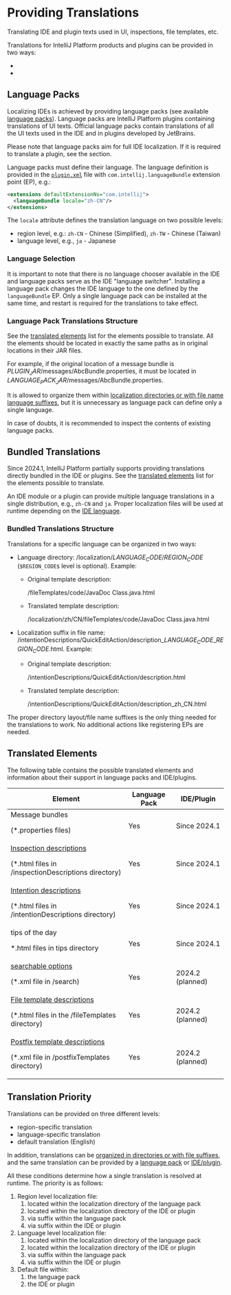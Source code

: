 <!-- Copyright 2000-2024 JetBrains s.r.o. and contributors. Use of this source code is governed by the Apache 2.0 license. -->

# Providing Translations

<link-summary>Translating IDE and plugin texts used in UI, inspections, file templates, etc.</link-summary>

Translations for IntelliJ Platform products and plugins can be provided in two ways:
- [](#language-packs)
- [](#bundled-translations)

## Language Packs

Localizing IDEs is achieved by providing language packs (see available [language packs](https://plugins.jetbrains.com/search?tags=Language%20Pack)).
Language packs are IntelliJ Platform plugins containing translations of UI texts.
Official language packs contain translations of all the UI texts used in the IDE and in plugins developed by JetBrains.

Please note that language packs aim for full IDE localization.
If it is required to translate a plugin, see the [](#bundled-translations) section.

Language packs must define their language.
The language definition is provided in the [`plugin.xml`](plugin_configuration_file.md) file with `com.intellij.languageBundle` extension point (EP), e.g.:
```xml
<extensions defaultExtensionNs="com.intellij">
  <languageBundle locale="zh-CN"/>
</extensions>
```

The `locale` attribute defines the translation language on two possible levels:
- region level, e.g.: `zh-CN` - Chinese (Simplified), `zh-TW` - Chinese (Taiwan)
- language level, e.g., `ja` - Japanese

### Language Selection

It is important to note that there is no language chooser available in the IDE and language packs serve as the IDE "language switcher".
Installing a language pack changes the IDE language to the one defined by the `languageBundle` EP.
Only a single language pack can be installed at the same time, and restart is required for the translations to take effect.

### Language Pack Translations Structure

See the [translated elements](#translated-elements) list for the elements possible to translate.
All the elements should be located in exactly the same paths as in original locations in their JAR files.

For example, if the original location of a message bundle is <path>$PLUGIN_JAR$/messages/AbcBundle.properties</path>, it must be located in <path>$LANGUAGE_PACK_JAR$/messages/AbcBundle.properties</path>.

It is allowed to organize them within [localization directories or with file name language suffixes](#bundled-translations-structure), but it is unnecessary as language pack can define only a single language.

In case of doubts, it is recommended to inspect the contents of existing language packs.

## Bundled Translations

Since 2024.1, IntelliJ Platform partially supports providing translations directly bundled in the IDE or plugins.
See the [translated elements](#translated-elements) list for the elements possible to translate.

An IDE module or a plugin can provide multiple language translations in a single distribution, e.g., `zh-CN` and `ja`.
Proper localization files will be used at runtime depending on the [IDE language](#language-selection).

### Bundled Translations Structure

Translations for a specific language can be organized in two ways:
- Language directory: <path>/localization/$LANGUAGE_CODE$/$REGION_CODE$</path> (`$REGION_CODE$` level is optional).
  Example:
  - Original template description:

    <path>/fileTemplates/code/JavaDoc Class.java.html</path>
  - Translated template description: <path></path>

    <path>/localization/zh/CN/fileTemplates/code/JavaDoc Class.java.html</path>
- Localization suffix in file name: <path>/intentionDescriptions/QuickEditAction/description_$LANGUAGE_CODE$_$REGION_CODE$.html</path>.
  Example:
  - Original template description:

    <path>/intentionDescriptions/QuickEditAction/description.html</path>
  - Translated template description: <path></path>

    <path>/intentionDescriptions/QuickEditAction/description_zh_CN.html</path>

The proper directory layout/file name suffixes is the only thing needed for the translations to work.
No additional actions like registering EPs are needed.

## Translated Elements

The following table contains the possible translated elements and information about their support in language packs and IDE/plugins.

| Element                                                                                                                                                                     | Language Pack | IDE/Plugin       |
|-----------------------------------------------------------------------------------------------------------------------------------------------------------------------------|---------------|------------------|
| Message bundles<p>(<path>*.properties</path> files)</p>                                                                                                                     | Yes           | Since 2024.1     |
| [Inspection descriptions](code_inspections.md#inspection-description)<p>(<path>*.html</path> files in <path>/inspectionDescriptions</path> directory)</p>                   | Yes           | Since 2024.1     |
| [Intention descriptions](code_intentions.md#about-intention-actions)<p>(<path>*.html</path> files in <path>/intentionDescriptions</path> directory)</p>                     | Yes           | Since 2024.1     |
| tips of the day<p><path>*.html</path> files in <path>tips</path> directory</p>                                                                                              | Yes           | Since 2024.1     |
| [searchable options](tools_intellij_platform_gradle_plugin_tasks.md#buildSearchableOptions)<p>(<path>*.xml</path> file in <path>/search</path>)</p>                         | Yes           | 2024.2 (planned) |
| [File template descriptions](providing_file_templates.md#creating-file-template-description)<p>(<path>*.html</path> files in the <path>/fileTemplates</path> directory)</p> | Yes           | 2024.2 (planned) |
| [Postfix template descriptions](postfix_templates.md#postfix-template-description)<p>(<path>*.xml</path> file in <path>/postfixTemplates</path> directory)</p>              | Yes           | 2024.2 (planned) |

## Translation Priority

Translations can be provided on three different levels:
- region-specific translation
- language-specific translation
- default translation (English)

In addition, translations can be [organized in directories or with file suffixes](#bundled-translations-structure), and the same translation can be provided by a [language pack](#language-packs) or [IDE/plugin](#bundled-translations).

All these conditions determine how a single translation is resolved at runtime.
The priority is as follows:
1. Region level localization file:
    1. located within the <path>localization</path> directory of the language pack
    2. located within the <path>localization</path> directory of the IDE or plugin
    3. via suffix within the language pack
    4. via suffix within the IDE or plugin
2. Language level localization file:
    1. located within the <path>localization</path> directory of the language pack
    2. located within the <path>localization</path> directory of the IDE or plugin
    3. via suffix within the language pack
    4. via suffix within the IDE or plugin
3. Default file within:
    1. the language pack
    2. the IDE or plugin

<include from="snippets.md" element-id="missingContent"/>
